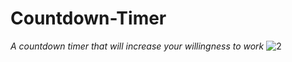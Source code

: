 # Countdown-Timer
 *A countdown timer that will increase your willingness to work*
![2](https://user-images.githubusercontent.com/51884151/126074367-59a8abf8-3a15-4a2b-a659-1d73fb47a575.png)
